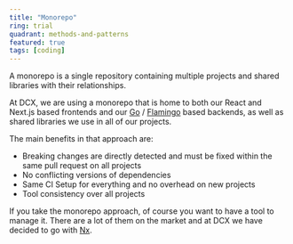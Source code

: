 ```yaml
---
title: "Monorepo"
ring: trial
quadrant: methods-and-patterns
featured: true
tags: [coding]
---
```


A monorepo is a single repository containing multiple projects and shared libraries with their relationships.

At DCX, we are using a monorepo that is home to both our React and Next.js based frontends and
our [Go](/languages-and-frameworks/go-lang.html) / [Flamingo](/languages-and-frameworks/flamingo.html) based backends,
as well as shared libraries we use in all of our projects.

The main benefits in that approach are:

- Breaking changes are directly detected and must be fixed within the same pull request on all projects
- No conflicting versions of dependencies
- Same CI Setup for everything and no overhead on new projects
- Tool consistency over all projects

If you take the monorepo approach, of course you want to have a tool to manage it. There are a lot of them on the market
and at DCX we have decided to go with [Nx](/tools/nx.html).
